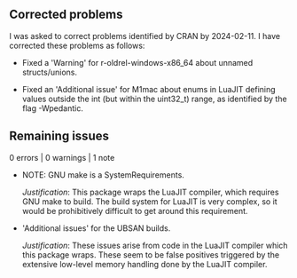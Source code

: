 ## Corrected problems

I was asked to correct problems identified by CRAN by 2024-02-11. I have corrected these problems as follows:

-   Fixed a 'Warning' for r-oldrel-windows-x86_64 about unnamed structs/unions.

-   Fixed an 'Additional issue' for M1mac about enums in LuaJIT defining values outside the int (but within the uint32_t) range, as identified by the flag -Wpedantic.

## Remaining issues

0 errors \| 0 warnings \| 1 note

-   NOTE: GNU make is a SystemRequirements.

    *Justification*: This package wraps the LuaJIT compiler, which requires GNU make to build. The build system for LuaJIT is very complex, so it would be prohibitively difficult to get around this requirement.

-   'Additional issues' for the UBSAN builds.

    *Justification*: These issues arise from code in the LuaJIT compiler which this package wraps. These seem to be false positives triggered by the extensive low-level memory handling done by the LuaJIT compiler.
